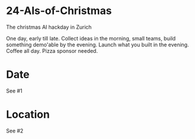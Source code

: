 # 24-AIs-of-Christmas
The christmas AI hackday in Zurich

One day, early till late. Collect ideas in the morning, small teams, build something demo'able by the evening. Launch what you built in the evening. Coffee all day. Pizza sponsor needed.

# Date

See #1

# Location

See #2
